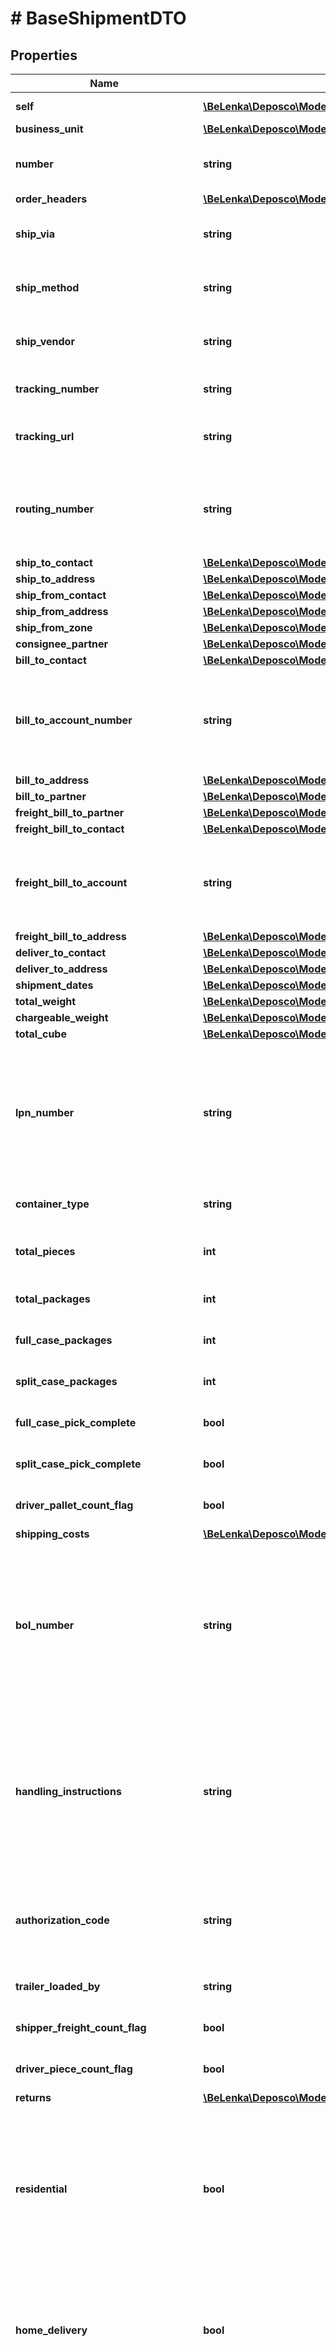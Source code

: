 # # BaseShipmentDTO

## Properties

Name | Type | Description | Notes
------------ | ------------- | ------------- | -------------
**self** | [**\BeLenka\Deposco\Model\EntityRef**](EntityRef.md) |  | [optional] [readonly]
**business_unit** | [**\BeLenka\Deposco\Model\EntityRef**](EntityRef.md) |  |
**number** | **string** | Unique identification number for the shipment. |
**order_headers** | [**\BeLenka\Deposco\Model\BaseShipmentDTOOrderHeaders**](BaseShipmentDTOOrderHeaders.md) |  | [optional]
**ship_via** | **string** | Shipping service that is used to send the shipment. | [optional]
**ship_method** | **string** | Shipping method that is used to send the shipment. | [optional]
**ship_vendor** | **string** | Shipping carrier that is used to send the shipment. | [optional]
**tracking_number** | **string** | Tracking number for the shipment. | [optional]
**tracking_url** | **string** | Tracking URL and tracking number for the shipment. | [optional]
**routing_number** | **string** | Transportation routing number for the trip to which the shipment is assigned. | [optional]
**ship_to_contact** | [**\BeLenka\Deposco\Model\AddressContactDTO**](AddressContactDTO.md) |  | [optional]
**ship_to_address** | [**\BeLenka\Deposco\Model\AddressDTO**](AddressDTO.md) |  | [optional]
**ship_from_contact** | [**\BeLenka\Deposco\Model\AddressContactDTO**](AddressContactDTO.md) |  | [optional]
**ship_from_address** | [**\BeLenka\Deposco\Model\AddressDTO**](AddressDTO.md) |  | [optional]
**ship_from_zone** | [**\BeLenka\Deposco\Model\NullableEntityRef**](NullableEntityRef.md) |  | [optional]
**consignee_partner** | [**\BeLenka\Deposco\Model\NullableEntityRef**](NullableEntityRef.md) |  | [optional]
**bill_to_contact** | [**\BeLenka\Deposco\Model\AddressContactDTO**](AddressContactDTO.md) |  | [optional]
**bill_to_account_number** | **string** | Account number of the person or company to whom the order on the shipment is billed. | [optional]
**bill_to_address** | [**\BeLenka\Deposco\Model\AddressDTO**](AddressDTO.md) |  | [optional]
**bill_to_partner** | [**\BeLenka\Deposco\Model\NullableEntityRef**](NullableEntityRef.md) |  | [optional]
**freight_bill_to_partner** | [**\BeLenka\Deposco\Model\NullableEntityRef**](NullableEntityRef.md) |  | [optional]
**freight_bill_to_contact** | [**\BeLenka\Deposco\Model\AddressContactDTO**](AddressContactDTO.md) |  | [optional]
**freight_bill_to_account** | **string** | Account number that is used to pay shipping costs for the order on the shipment. | [optional]
**freight_bill_to_address** | [**\BeLenka\Deposco\Model\AddressDTO**](AddressDTO.md) |  | [optional]
**deliver_to_contact** | [**\BeLenka\Deposco\Model\AddressContactDTO**](AddressContactDTO.md) |  | [optional]
**deliver_to_address** | [**\BeLenka\Deposco\Model\AddressDTO**](AddressDTO.md) |  | [optional]
**shipment_dates** | [**\BeLenka\Deposco\Model\BaseShipmentDTOShipmentDates**](BaseShipmentDTOShipmentDates.md) |  | [optional]
**total_weight** | [**\BeLenka\Deposco\Model\BaseShipmentDTOTotalWeight**](BaseShipmentDTOTotalWeight.md) |  | [optional]
**chargeable_weight** | [**\BeLenka\Deposco\Model\BaseShipmentDTOChargeableWeight**](BaseShipmentDTOChargeableWeight.md) |  | [optional]
**total_cube** | [**\BeLenka\Deposco\Model\Measurement**](Measurement.md) |  | [optional]
**lpn_number** | **string** | Container number of the container for the shipment. For freight shipping scenarios, this is the reference number for the trailer. | [optional]
**container_type** | **string** | General shipment attribute. | [optional]
**total_pieces** | **int** | Total number of units of stock in the shipment. | [optional]
**total_packages** | **int** | Total number of LPNs in the shipment. | [optional]
**full_case_packages** | **int** | General shipment attribute. | [optional]
**split_case_packages** | **int** | General shipment attribute. | [optional]
**full_case_pick_complete** | **bool** | General shipment attribute. | [optional]
**split_case_pick_complete** | **bool** | General shipment attribute. | [optional]
**driver_pallet_count_flag** | **bool** | General shipment attribute. | [optional]
**shipping_costs** | [**\BeLenka\Deposco\Model\BaseShipmentDTOShippingCosts**](BaseShipmentDTOShippingCosts.md) |  | [optional]
**bol_number** | **string** | Bill of lading (BOL) number for the shipment. A BOL is a legal document that details the type, quantity, and ownership of the goods, as well as their destination. | [optional]
**handling_instructions** | **string** | Standard Carrier Alpha Code (SCAC) for the shipment. A SCAC is a unique 2 to 4-letter code used to identify carriers and transportation companies. | [optional]
**authorization_code** | **string** | Number for the seal on the inbound trailer for freight shipping scenarios. | [optional]
**trailer_loaded_by** | **string** | General shipment attribute. | [optional]
**shipper_freight_count_flag** | **bool** | General shipment attribute. | [optional]
**driver_piece_count_flag** | **bool** | General shipment attribute. | [optional]
**returns** | [**\BeLenka\Deposco\Model\BaseShipmentDTOReturns**](BaseShipmentDTOReturns.md) |  | [optional]
**residential** | **bool** | Used when UPS is the shipping carrier to identify whether the address is a residential address. May be set by the address validation process. | [optional]
**home_delivery** | **bool** | Used when FedEx is the shipping carrier to specify whether FedEx Home Delivery is required. | [optional]
**saturday_delivery** | **bool** | Used when UPS is the shipping carrier to specify whether the customer is requesting Saturday delivery for the order. | [optional]
**delivery_confirmation** | **int** | Provide a null value if no signature is required. Set to &#x60;2&#x60; if a signature is required. Use of other values depends on the shipping carrier. | [optional]
**hub_id** | **string** | Used when a FedEx SmartPost shipping service is assigned to the order to identify the associated FedEx SmartPost hub. | [optional]
**cod_amount** | **int** | Amount to collect on delivery for COD shipments. | [optional]
**ship_mode** | **string** | Mode of transportation for the shipment. | [optional]
**drop_ship** | **bool** | Whether the shipment is associated with a dropship order, where the order is fulfilled by the company when the company is serving as a supplier for some external company. Dropship fulfillment requires custom configuration in Deposco. | [optional]
**complete** | **bool** | General shipment attribute. | [optional]
**correct** | **bool** | General shipment attribute. | [optional]
**on_time** | **bool** | General shipment attribute. | [optional]
**cust_check_flag** | **bool** | General shipment attribute. | [optional]
**master_flag** | **bool** | General shipment attribute. | [optional]
**ship_from_fob_flag** | **bool** | General shipment attribute. | [optional]
**ship_to_fob_flag** | **bool** | General shipment attribute. | [optional]
**total_distance** | **int** | General shipment attribute. | [optional]
**total_miles** | **int** | General shipment attribute. | [optional]
**notification_code1** | **string** | Reserved for future use. | [optional]
**notification_code2** | **string** | Reserved for future use. | [optional]
**notification_code3** | **string** | Reserved for future use. | [optional]
**verbal_confirmation_phone_number** | **string** | Reserved for future use. | [optional]
**integration_source** | [**\BeLenka\Deposco\Model\NullableEntityRef**](NullableEntityRef.md) |  | [optional]
**integration_point** | [**\BeLenka\Deposco\Model\EntityRef**](EntityRef.md) |  | [optional]
**import_reference** | **string** | Reference number for the order that is associated with the shipment when the order was imported into Deposco. | [optional]
**export_reference** | **string** | Reference number for the order that is associated with the shipment when the order was exported from Deposco to another system. | [optional]
**other_reference_number** | **string** | Additional reference number for the shipment. | [optional]
**channels** | [**\BeLenka\Deposco\Model\ChannelDTO[]**](ChannelDTO.md) | Array of channel cross-references for the shipment. | [optional]
**custom_fields** | [**\BeLenka\Deposco\Model\CustomFieldDTO[]**](CustomFieldDTO.md) | Array of custom fields for the shipment. | [optional]
**created_date** | **\DateTime** | Date and time that the shipment was created. | [optional] [readonly]
**updated_date** | **\DateTime** | Date and time that the shipment was last updated. | [optional] [readonly]
**created_by** | [**\BeLenka\Deposco\Model\EntityRef**](EntityRef.md) |  | [optional] [readonly]
**updated_by** | [**\BeLenka\Deposco\Model\EntityRef**](EntityRef.md) |  | [optional] [readonly]

[[Back to Model list]](../../README.md#models) [[Back to API list]](../../README.md#endpoints) [[Back to README]](../../README.md)
